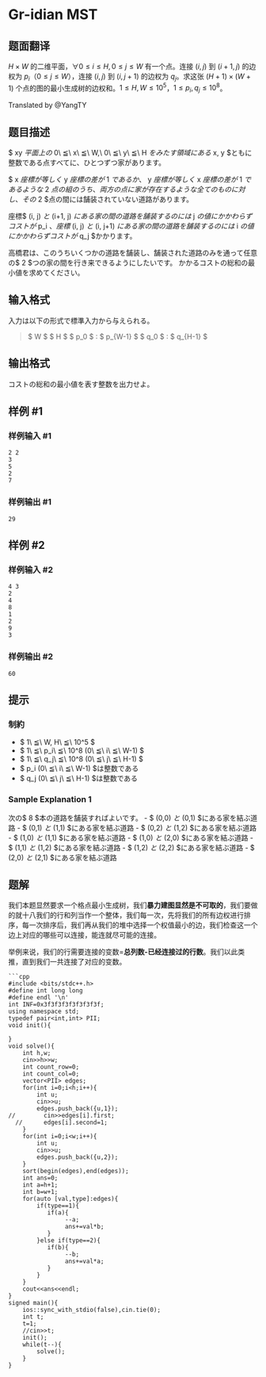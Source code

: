 # Gr-idian MST

## 题面翻译

$H \times W$ 的二维平面，$\forall 0\le i\le H, 0\le j\le W$ 有一个点。连接 $(i, j)$ 到 $(i + 1, j)$ 的边权为 $p_i$（$0\le j\le W$），连接 $(i, j)$ 到 $(i, j + 1)$ 的边权为 $q_j$。求这张 $(H + 1)\times (W + 1)$ 个点的图的最小生成树的边权和。$1\le H, W\le 10^5$，$1\le p_i,q_j\le 10^8$。

Translated by @YangTY

## 题目描述

[problemUrl]: https://atcoder.jp/contests/code-festival-2016-qualb/tasks/codefestival_2016_qualB_c

$ xy $平面上の$ 0\ ≦\ x\ ≦\ W,\ 0\ ≦\ y\ ≦\ H $をみたす領域にある$ x, y $ともに整数である点すべてに、ひとつずつ家があります。

$ x $座標が等しく$ y $座標の差が$ 1 $であるか、$ y $座標が等しく$ x $座標の差が$ 1 $であるような$ 2 $点の組のうち、両方の点に家が存在するような全てのものに対し、その$ 2 $点の間には舗装されていない道路があります。

座標$ (i, j) $と$ (i+1, j) $にある家の間の道路を舗装するのには$ j $の値にかかわらずコストが$ p_i $、 座標$ (i, j) $と$ (i, j+1) $にある家の間の道路を舗装するのには$ i $の値にかかわらずコストが$ q_j $かかります。

高橋君は、このうちいくつかの道路を舗装し、舗装された道路のみを通って任意の$ 2 $つの家の間を行き来できるようにしたいです。 かかるコストの総和の最小値を求めてください。

## 输入格式

入力は以下の形式で標準入力から与えられる。

> $ W $ $ H $ $ p_0 $ : $ p_{W-1} $ $ q_0 $ : $ q_{H-1} $

## 输出格式

コストの総和の最小値を表す整数を出力せよ。

## 样例 #1

### 样例输入 #1

```
2 2
3
5
2
7
```

### 样例输出 #1

```
29
```

## 样例 #2

### 样例输入 #2

```
4 3
2
4
8
1
2
9
3
```

### 样例输出 #2

```
60
```

## 提示

### 制約

- $ 1\ ≦\ W, H\ ≦\ 10^5 $
- $ 1\ ≦\ p_i\ ≦\ 10^8 (0\ ≦\ i\ ≦\ W-1) $
- $ 1\ ≦\ q_j\ ≦\ 10^8 (0\ ≦\ j\ ≦\ H-1) $
- $ p_i (0\ ≦\ i\ ≦\ W-1) $は整数である
- $ q_j (0\ ≦\ j\ ≦\ H-1) $は整数である

### Sample Explanation 1

次の$ 8 $本の道路を舗装すればよいです。 - $ (0,0) $と$ (0,1) $にある家を結ぶ道路 - $ (0,1) $と$ (1,1) $にある家を結ぶ道路 - $ (0,2) $と$ (1,2) $にある家を結ぶ道路 - $ (1,0) $と$ (1,1) $にある家を結ぶ道路 - $ (1,0) $と$ (2,0) $にある家を結ぶ道路 - $ (1,1) $と$ (1,2) $にある家を結ぶ道路 - $ (1,2) $と$ (2,2) $にある家を結ぶ道路 - $ (2,0) $と$ (2,1) $にある家を結ぶ道路

## 题解
我们本题显然要求一个格点最小生成树，我们**暴力建图显然是不可取的**，我们要做的就十八我们的行和列当作一个整体，我们每一次，先将我们的所有边权进行排序，每一次排序后，我们再从我们的堆中选择一个权值最小的边，我们检查这一个边上对应的哪些可以连接，能连就尽可能的连接。

举例来说，我们的行需要连接的变数=**总列数-已经连接过的行数**。我们以此类推，直到我们一共连接了对应的变数。
```
```cpp
#include <bits/stdc++.h>
#define int long long
#define endl '\n'
int INF=0x3f3f3f3f3f3f3f3f;
using namespace std;
typedef pair<int,int> PII;
void init(){
    
}
void solve(){
    int h,w;
    cin>>h>>w;
    int count_row=0;
    int count_col=0;   
    vector<PII> edges;
    for(int i=0;i<h;i++){
        int u;
        cin>>u;
        edges.push_back({u,1});
//        cin>>edges[i].first;
  //      edges[i].second=1;
    } 
    for(int i=0;i<w;i++){
        int u;
        cin>>u;
        edges.push_back({u,2});
    }
    sort(begin(edges),end(edges));
    int ans=0;
    int a=h+1;
    int b=w+1;
    for(auto [val,type]:edges){
        if(type==1){
           if(a){
                --a;
                ans+=val*b;
           }
        }else if(type==2){
           if(b){
                --b;
                ans+=val*a;
           }
        }
    }
    cout<<ans<<endl;
}
signed main(){
    ios::sync_with_stdio(false),cin.tie(0);
    int t;
    t=1;
    //cin>>t;
    init();
    while(t--){
        solve();
    }
}
```
```